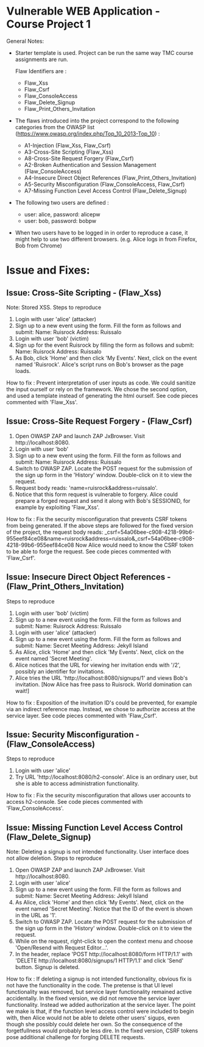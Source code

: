 # Vulnerable WEB Application - Course Project 1

General Notes:

* Starter template is used. Project can be run the same way TMC course assignments are run.

  Flaw Identifiers are : 
  * Flaw_Xss
  * Flaw_Csrf
  * Flaw_ConsoleAccess
  * Flaw_Delete_Signup
  * Flaw_Print_Others_Invitation

* The flaws introduced into the project correspond to the following categories from the OWASP list (https://www.owasp.org/index.php/Top_10_2013-Top_10) : 
 	
  * A1-Injection (Flaw_Xss, Flaw_Csrf)
  * A3-Cross-Site Scripting (Flaw_Xss)
  * A8-Cross-Site Request Forgery (Flaw_Csrf)
  * A2-Broken Authentication and Session Management (Flaw_ConsoleAccess)
  * A4-Insecure Direct Object References (Flaw_Print_Others_Invitation)
  * A5-Security Misconfiguration (Flaw_ConsoleAccess, Flaw_Csrf)
  * A7-Missing Function Level Access Control (Flaw_Delete_Signup)

* The following two users are defined :
  * user: alice, password: alicepw
  * user: bob, password: bobpw

* When two users have to be logged in in order to reproduce a case, it might help to use two different browsers. (e.g. Alice logs in from Firefox, Bob from Chrome)

# Issue and Fixes:

## Issue: Cross-Site Scripting - (Flaw_Xss)
Note: Stored XSS.
Steps to reproduce  
1. Login with user 'alice' (attacker)
2. Sign up to a new event using the form. Fill the form as follows and submit: 
Name: Ruisrock
Address: Ruissalo <script>alert("XSS");</script>
3. Login with user 'bob' (victim)
4. Sign up for the event Ruisrock by filling the form as follows and submit:
Name: Ruisrock
Address: Ruissalo
5. As Bob, click 'Home' and then click 'My Events'. Next, click on the event named 'Ruisrock'. Alice's script runs on Bob's browser as the page loads.

How to fix : 
Prevent interpretation of user inputs as code. We could sanitize the input ourself or rely on the framework. We chose the second option, and used a template instead of generating the html ourself. See code pieces commented with 'Flaw_Xss'.


## Issue: Cross-Site Request Forgery - (Flaw_Csrf)
1. Open OWASP ZAP and launch ZAP JxBrowser. Visit http://localhost:8080.
2. Login with user 'bob' 
3. Sign up to a new event using the form. Fill the form as follows and submit: 
Name: Ruisrock
Address: Ruissalo <script>alert("XSS");</script>
4. Switch to OWASP ZAP. Locate the POST request for the submission of the sign up form in the 'History' window. Double-click on it to view the request.
5. Request body reads: 'name=ruisrock&address=ruissalo'.
6. Notice that this form request is vulnerable to forgery. Alice could prepare a forged request and send it along with Bob's SESSIONID, for example by exploiting 'Flaw_Xss'.

How to fix : 
Fix the security misconfiguration that prevents CSRF tokens from being generated. If the above steps are followed for the fixed version of the project, the request body reads:
_csrf=54a06bee-c908-4218-99b6-955eef84ce08&name=ruisrock&address=ruissalo&_csrf=54a06bee-c908-4218-99b6-955eef84ce08
Now Alice would need to know the CSRF token to be able to forge the request. See code pieces commented with 'Flaw_Csrf'.


## Issue: Insecure Direct Object References - (Flaw_Print_Others_Invitation)
Steps to reproduce
1. Login with user 'bob' (victim)
2. Sign up to a new event using the form. Fill the form as follows and submit: 
Name: Ruisrock
Address: Ruissalo
3. Login with user 'alice' (attacker)
4. Sign up to a new event using the form. Fill the form as follows and submit:
Name: Secret Meeting
Address: Jekyll Island
5. As Alice, click 'Home' and then click 'My Events'. Next, click on the event named 'Secret Meeting'.
6. Alice notices that the URL for viewing her invitation ends with '/2', possibly an identifier for invitations.
7. Alice tries the URL 'http://localhost:8080/signups/1' and views Bob's invitation. [Now Alice has free pass to Ruisrock. World domination can wait!]

How to fix : 
Exposition of the invitation ID's could be prevented, for example via an indirect reference map. Instead, we chose to authorize access at the service layer. See code pieces commented with 'Flaw_Csrf'.


## Issue: Security Misconfiguration - (Flaw_ConsoleAccess)
Steps to reproduce  
1. Login with user 'alice'
2. Try URL 'http://localhost:8080/h2-console'. Alice is an ordinary user, but she is able to access administration functionality.

How to fix : 
Fix the security misconfiguration that allows user accounts to access h2-console. See code pieces commented with 'Flaw_ConsoleAccess'.

## Issue: Missing Function Level Access Control (Flaw_Delete_Signup)
Note: Deleting a signup is not intended functionality. User interface does not allow deletion.
Steps to reproduce  
1. Open OWASP ZAP and launch ZAP JxBrowser. Visit http://localhost:8080.
2. Login with user 'alice' 
3. Sign up to a new event using the form. Fill the form as follows and submit: 
Name: Secret Meeting
Address: Jekyll Island
4. As Alice, click 'Home' and then click 'My Events'. Next, click on the event named 'Secret Meeting'. Notice that the ID of the event is shown in the URL as '1'.
5. Switch to OWASP ZAP. Locate the POST request for the submission of the sign up form in the 'History' window. Double-click on it to view the request.
6. While on the request, right-click to open the context menu and choose 'Open/Resend with Request Editor...'.
7. In the header, replace 'POST http://localhost:8080/form HTTP/1.1' with 'DELETE http://localhost:8080/signups/1 HTTP/1.1' and click 'Send' button. Signup is deleted.

How to fix : 
If deleting a signup is not intended functionality, obvious fix is not have the functionality in the code. The pretense is that UI level functionality was removed, but service layer functionality remained active accidentally. In the fixed version, we did not remove the service layer functionality. Instead we added authorization at the service layer. The point we make is that, if the function level access control were included to begin with, then Alice would not be able to delete other users' sigups, even though she possibly could delete her own. So the consequence of the forgetfullness would probably be less dire. In the fixed version, CSRF tokens pose additional challenge for forging DELETE requests.
